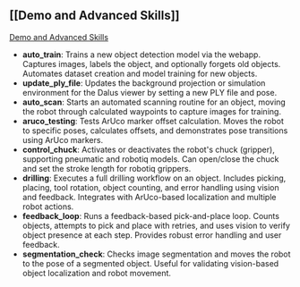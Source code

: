 ## **[[Demo and Advanced Skills]]**
[Demo and Advanced Skills](https://github.com/skyequack/Skills/blob/main/Demo%20and%20Advanced%20Skills.md)

- **auto_train**: Trains a new object detection model via the webapp. Captures images, labels the object, and optionally forgets old objects. Automates dataset creation and model training for new objects.
- **update_ply_file**: Updates the background projection or simulation environment for the Dalus viewer by setting a new PLY file and pose.
- **auto_scan**: Starts an automated scanning routine for an object, moving the robot through calculated waypoints to capture images for training.
- **aruco_testing**: Tests ArUco marker offset calculation. Moves the robot to specific poses, calculates offsets, and demonstrates pose transitions using ArUco markers.
- **control_chuck**: Activates or deactivates the robot's chuck (gripper), supporting pneumatic and robotiq models. Can open/close the chuck and set the stroke length for robotiq grippers.
- **drilling**: Executes a full drilling workflow on an object. Includes picking, placing, tool rotation, object counting, and error handling using vision and feedback. Integrates with ArUco-based localization and multiple robot actions.
- **feedback_loop**: Runs a feedback-based pick-and-place loop. Counts objects, attempts to pick and place with retries, and uses vision to verify object presence at each step. Provides robust error handling and user feedback.
- **segmentation_check**: Checks image segmentation and moves the robot to the pose of a segmented object. Useful for validating vision-based object localization and robot movement.
